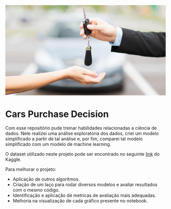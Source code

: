 ![Vendedor entregando a chave do carro para o comprador.](https://github.com/filipecarbonera/Cars_Purchase_Decision/blob/main/car_purchase_image.jpg "capa do projeto")
# Cars Purchase Decision

Com esse repositório pude treinar habilidades relacionadas a ciência de dados. Nele realizei uma análise exploratória dos dados, criei um modelo simplificado a partir de tal análise e, por fim, comparei tal modelo simplificado com um modelo de machine learning.

O dataset utilizado neste projeto pode ser encontrado no seguinte [link](https://www.kaggle.com/datasets/gabrielsantello/cars-purchase-decision-dataset) do Kaggle.

Para melhorar o projeto:
- Aplicação de outros algorítmos.
- Criação de um laço para rodar diversos modelos e avaliar resultados com o mesmo código.
- Identificação e aplicação de metricas de avaliação mais adequadas.
- Melhoria na visualização de cada gráfico presente no notebook.



